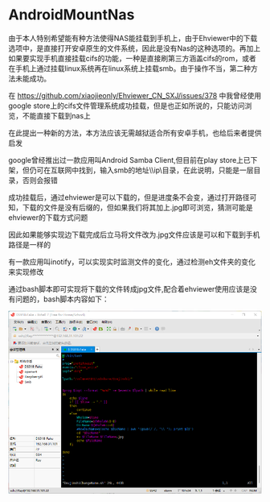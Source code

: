 # AndroidMountNas
由于本人特别希望能有种方法使得NAS能挂载到手机上，由于Ehviewer中的下载选项中，是直接打开安卓原生的文件系统，因此是没有Nas的这种选项的。再加上如果要实现手机直接挂载cifs的功能，一种是直接刷第三方涵盖cifs的rom，或者在手机上通过挂载linux系统再在linux系统上挂载smb。由于操作不当，第二种方法未能成功。

在  https://github.com/xiaojieonly/Ehviewer_CN_SXJ/issues/378 中我曾经使用google store上的cifs文件管理系统成功挂载，但是也正如所说的，只能访问浏览，不能直接下载到nas上

在此提出一种新的方法，本方法应该无需越狱适合所有安卓手机，也给后来者提供启发

google曾经推出过一款应用叫Android Samba Client,但目前在play store上已下架，但仍可在互联网中找到，输入smb的地址\\\ip\目录，在此说明，只能是一层目录，否则会报错

成功挂载后，通过ehviewer是可以下载的，但是进度条不会变，通过打开路径可知，下载的文件是没有后缀的，但如果我们将其加上.jpg即可浏览，猜测可能是ehviewer的下载方式问题

因此如果能够实现边下载完成后立马将文件改为.jpg文件应该是可以和下载到手机路径是一样的

有一款应用叫inotify，可以实现实时监测文件的变化，通过检测eh文件夹的变化来实现修改

通过bash脚本即可实现将下载的文件转成jpg文件,配合着ehviewer使用应该是没有问题的，bash脚本内容如下：

![contents](https://github.com/BaG-Ray/AndroidMountNas/raw/master/1.png)

